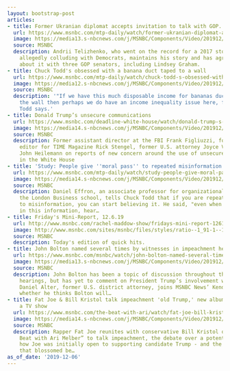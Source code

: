 ```yaml
---
layout: bootstrap-post
articles:
- title: Former Ukranian diplomat accepts invitation to talk with GOP...
  url: https://www.msnbc.com/mtp-daily/watch/former-ukranian-diplomat-accepts-invitation-to-talk-with-gop-senators-74660933640
  image: https://media13.s-nbcnews.com/j/MSNBC/Components/Video/201912/n_mtpd_clip_panelsenators_191206_1920x1080.nbcnews-fp-1200-630.jpg
  source: MSNBC
  description: Andrii Telizhenko, who went on the record for a 2017 story about Ukraine
    allegedly colluding with Democrats, maintains his story and has agreed to talk
    about it with three GOP senators, including Lindsey Graham.
- title: Chuck Todd's obsessed with a banana duct taped to a wall
  url: https://www.msnbc.com/mtp-daily/watch/chuck-todd-s-obsessed-with-a-banana-duct-taped-to-a-wall-74661445563
  image: https://media12.s-nbcnews.com/j/MSNBC/Components/Video/201912/n_mtpd_clip_obsessed_191206_1920x1080.nbcnews-fp-1200-630.jpg
  source: MSNBC
  description: '"If we have this much disposable income for bananas duct taped on
    the wall then perhaps we do have an income inequality issue here, folks," Chuck
    Todd says.'
- title: Donald Trump’s unsecure communications
  url: https://www.msnbc.com/deadline-white-house/watch/donald-trump-s-unsecure-communications-74658885719
  image: https://media14.s-nbcnews.com/j/MSNBC/Components/Video/201912/n_wh_deadline_calls_191206_1920x1080.nbcnews-fp-1200-630.jpg
  source: MSNBC
  description: Former assistant director at the FBI Frank Figliuzzi, former managing
    editor for TIME Magazine Rick Stengel, former U.S. attorney Joyce Vance, and MSNBC’s
    John Heilemann on reports of new concern around the use of unsecure phone lines
    in the White House
- title: 'Study: People give ''moral pass'' to repeated misinformation'
  url: https://www.msnbc.com/mtp-daily/watch/study-people-give-moral-pass-to-repeated-misinformation-74658885709
  image: https://media14.s-nbcnews.com/j/MSNBC/Components/Video/201912/n_mtpd_clip_study_191206_1920x1080.nbcnews-fp-1200-630.jpg
  source: MSNBC
  description: Daniel Effron, an associate professor for organizational behavior at
    the London Business school, tells Chuck Todd that if you are repeatedly exposed
    to misinformation, you can start believing it. He said, "even when you don't believe
    in this information, hear…
- title: Friday's Mini-Report, 12.6.19
  url: http://www.msnbc.com/rachel-maddow-show/fridays-mini-report-12619
  image: http://www.msnbc.com/sites/msnbc/files/styles/ratio--1_91-1--1200x630/public/maddow_theminireport_general.png?itok=yLUr4wsw
  source: MSNBC
  description: Today's edition of quick hits.
- title: John Bolton named several times by witnesses in impeachment hearings
  url: https://www.msnbc.com/msnbc/watch/john-bolton-named-several-times-by-witnesses-in-trump-s-impeachment-hearings-74658885561
  image: https://media13.s-nbcnews.com/j/MSNBC/Components/Video/201912/n_msnbc_brk_alter_191206.nbcnews-fp-1200-630.jpg
  source: MSNBC
  description: John Bolton has been a topic of discussion throughout the impeachment
    hearings, but has yet to comment on President Trump’s involvement with Ukraine.
    Daniel Alter, former U.S. district attorney, joins MSNBC News’ Kendis Gibson on
    whether he thinks Bolton will…
- title: Fat Joe & Bill Kristol talk impeachment 'old Trump,' new album and launching
    a TV show
  url: https://www.msnbc.com/the-beat-with-ari/watch/fat-joe-bill-kristol-talk-impeachment-old-trump-new-album-and-launching-a-tv-show-74659909518
  image: https://media14.s-nbcnews.com/j/MSNBC/Components/Video/201912/bill.nbcnews-fp-1200-630.jpg
  source: MSNBC
  description: Rapper Fat Joe reunites with conservative Bill Kristol on MSNBC’s “The
    Beat with Ari Melber” to talk impeachment, the debate over a potential Trump trial,
    how Joe was initially open to supporting candidate Trump - and the unlikely friendship
    that blossomed be…
as_of_date: '2019-12-06'
---
```


